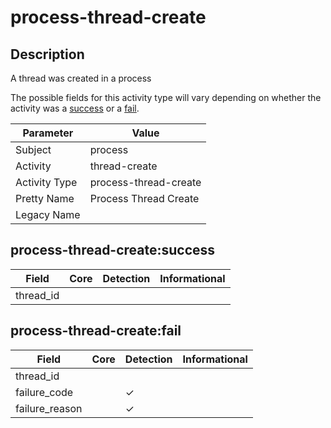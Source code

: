 process-thread-create
=====================

Description
-----------
A thread was created in a process

The possible fields for this activity type will vary depending on whether the activity was a [success](#process-thread-createsuccess) or a [fail](#process-thread-createfail).

| Parameter     | Value                 |
| ------------- | --------------------- |
| Subject       | process               |
| Activity      | thread-create         |
| Activity Type | process-thread-create |
| Pretty Name   | Process Thread Create |
| Legacy Name   |                       |

process-thread-create:success
-----------------------------

| Field     | Core | Detection | Informational |
| --------- | ---- | --------- | ------------- |
| thread_id |      |           |               |

process-thread-create:fail
--------------------------

| Field          | Core | Detection | Informational |
| -------------- | ---- | --------- | ------------- |
| thread_id      |      |           |               |
| failure_code   |      | &#10003;  |               |
| failure_reason |      | &#10003;  |               |